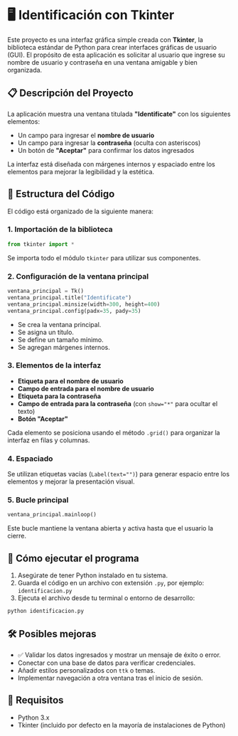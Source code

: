 # 🖥️ Identificación con Tkinter

Este proyecto es una interfaz gráfica simple creada con **Tkinter**, la biblioteca estándar de Python para crear interfaces gráficas de usuario (GUI). El propósito de esta aplicación es solicitar al usuario que ingrese su nombre de usuario y contraseña en una ventana amigable y bien organizada.

## 📋 Descripción del Proyecto

La aplicación muestra una ventana titulada **"Identificate"** con los siguientes elementos:

- Un campo para ingresar el **nombre de usuario**
- Un campo para ingresar la **contraseña** (oculta con asteriscos)
- Un botón de **"Aceptar"** para confirmar los datos ingresados

La interfaz está diseñada con márgenes internos y espaciado entre los elementos para mejorar la legibilidad y la estética.

## 🧱 Estructura del Código

El código está organizado de la siguiente manera:

### 1. **Importación de la biblioteca**
```python
from tkinter import *
```
Se importa todo el módulo `tkinter` para utilizar sus componentes.

### 2. **Configuración de la ventana principal**
```python
ventana_principal = Tk()
ventana_principal.title("Identificate")
ventana_principal.minsize(width=300, height=400)
ventana_principal.config(padx=35, pady=35)
```
- Se crea la ventana principal.
- Se asigna un título.
- Se define un tamaño mínimo.
- Se agregan márgenes internos.

### 3. **Elementos de la interfaz**
- **Etiqueta para el nombre de usuario**
- **Campo de entrada para el nombre de usuario**
- **Etiqueta para la contraseña**
- **Campo de entrada para la contraseña** (con `show="*"` para ocultar el texto)
- **Botón "Aceptar"**

Cada elemento se posiciona usando el método `.grid()` para organizar la interfaz en filas y columnas.

### 4. **Espaciado**
Se utilizan etiquetas vacías (`Label(text="")`) para generar espacio entre los elementos y mejorar la presentación visual.

### 5. **Bucle principal**
```python
ventana_principal.mainloop()
```
Este bucle mantiene la ventana abierta y activa hasta que el usuario la cierre.

## 🚀 Cómo ejecutar el programa

1. Asegúrate de tener Python instalado en tu sistema.
2. Guarda el código en un archivo con extensión `.py`, por ejemplo: `identificacion.py`
3. Ejecuta el archivo desde tu terminal o entorno de desarrollo:
```bash
python identificacion.py
```

## 🛠️ Posibles mejoras

- ✅ Validar los datos ingresados y mostrar un mensaje de éxito o error.
- Conectar con una base de datos para verificar credenciales.
- Añadir estilos personalizados con `ttk` o temas.
- Implementar navegación a otra ventana tras el inicio de sesión.

## 📌 Requisitos

- Python 3.x
- Tkinter (incluido por defecto en la mayoría de instalaciones de Python)
